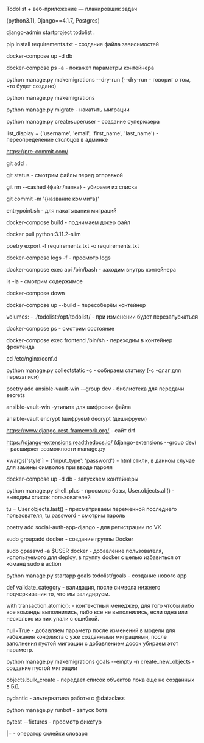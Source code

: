 Todolist + веб-приложение — планировщик задач

(python3.11, Django==4.1.7, Postgres)

django-admin startproject todolist .

pip install requirements.txt - создание файла зависимостей

docker-compose up -d db

docker-compose ps -a - покажет параметры контейнера

python manage.py makemigrations --dry-run (--dry-run - говорит о том, что будет создано)

python manage.py makemigrations

python manage.py migrate - накатить миграции

python manage.py createsuperuser - создание суперюзера

list_display = ('username', 'email', 'first_name', 'last_name') - переопределение столбцов в админке

https://pre-commit.com/

git add .

git status - смотрим файлы перед отправкой

git rm --cashed {файл/папка} - убираем из списка

git commit -m '{название коммита}'

entrypoint.sh - для накатывания миграций

docker-compose build - поднимаем докер файл

docker pull python:3.11.2-slim

poetry export -f requirements.txt -o requirements.txt

docker-compose logs -f - просмотр logs

docker-compose exec api /bin/bash - заходим внутрь контейнера

ls -la - смотрим содержимое

docker-compose down 

docker-compose up --build - пересоберём контейнер

 volumes:
      - ./todolist:/opt/todolist/ - при изменении будет перезапускаться

docker-compose ps - смотрим состояние

docker-compose exec frontend /bin/sh - переходим в контейнер фронтенда

cd /etc/nginx/conf.d

python manage.py collectstatic -c - собираем статику (-c  -флаг для перезаписи)

poetry add ansible-vault-win --group dev - библиотека для передачи secrets 

ansible-vault-win -утилита для шифровки файла

ansible-vault encrypt (шифруем) decrypt (дешифруем)

https://www.django-rest-framework.org/ - сайт drf

https://django-extensions.readthedocs.io/ (django-extensions --group dev) - расширяет возможности manage.py

kwargs['style'] = {'input_type': 'password'} - html стили, в данном случае для замены символов при вводе пароля

docker-compose up -d db - запускаем контейнеры

python manage.py shell_plus - просмотр базы, User.objects.all() - выводим список пользователей

tu = User.objects.last() - присматриваем переменной последнего пользователя, tu.password - смотрим пароль

poetry add social-auth-app-django - для регистрации по VK

sudo groupadd docker - создание группы Docker

sudo gpasswd -a $USER docker - добавление пользователя, используемого для deploy, в группу docker с целью избавиться от команд sudo в action

python manage.py startapp goals todolist/goals - создание нового app

def validate_category - валидация, после символа нижнего подчеркивания то, что мы валидируем.

with transaction.atomic(): - контекстный менеджер, для того чтобы либо все команды выполнились, либо все не выполнились, если одна или несколько из них упали с ошибкой.

null=True - добавляем параметр после изменений в модели для избежания конфликта с уже созданными миграциями, после заполнения
пустой миграции с добавлением досок убираем этот параметр.

python manage.py makemigrations goals --empty -n create_new_objects - создание пустой миграции

objects.bulk_create - передает список объектов пока еще не созданных в БД

pydantic - альтернатива работы с @dataclass

python manage.py runbot - запуск бота

pytest --fixtures - просмотр фикстур

|= - оператор склейки словаря